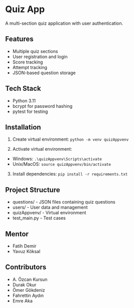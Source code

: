 # Quiz App

A multi-section quiz application with user authentication.

## Features
- Multiple quiz sections
- User registration and login
- Score tracking
- Attempt tracking
- JSON-based question storage

## Tech Stack
- Python 3.11
- bcrypt for password hashing
- pytest for testing

## Installation
1. Create virtual environment:
```python -m venv quizAppvenv```

2. Activate virtual environment:
- Windows: ```.\quizAppvenv\Scripts\activate```
- Unix/MacOS: ```source quizAppvenv/bin/activate```

3. Install dependencies:
```pip install -r requirements.txt```

## Project Structure
- questions/ - JSON files containing quiz questions
- users/ - User data and management
- quizAppvenv/ - Virtual environment
- test_main.py - Test cases

## Mentor
- Fatih Demir
- Yavuz Köksal
  
## Contributors
- A. Özcan Kursun 
- Durak Okur
- Ömer Gökdeniz
- Fahrettin Aydın
- Emre Aka

